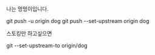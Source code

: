 나는 멍멍이입니다. 

git push -u origin dog
git push --set-upstream origin dog

스토킹만 하고싶으면

git --set-upstream-to origin/dog